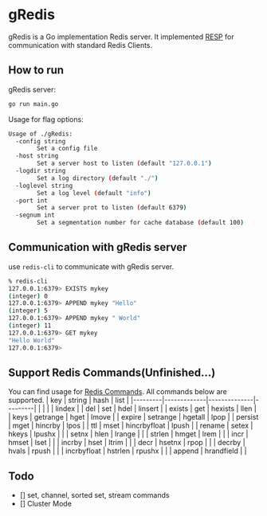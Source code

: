 # gRedis
gRedis is a Go implementation Redis server. It implemented [RESP](https://redis.io/docs/reference/protocol-spec/) for communication with standard Redis Clients.

## How to run
gRedis server:
```bash
go run main.go
```
Usage for flag options:
```bash
Usage of ./gRedis:
  -config string
        Set a config file
  -host string
        Set a server host to listen (default "127.0.0.1")
  -logdir string
        Set a log directory (default "./")
  -loglevel string
        Set a log level (default "info")
  -port int
        Set a server prot to listen (default 6379)
  -segnum int
        Set a segmentation number for cache database (default 100)
```

## Communication with gRedis server
use `redis-cli` to communicate with gRedis server.
```bash
% redis-cli 
127.0.0.1:6379> EXISTS mykey
(integer) 0
127.0.0.1:6379> APPEND mykey "Hello"
(integer) 5
127.0.0.1:6379> APPEND mykey " World"
(integer) 11
127.0.0.1:6379> GET mykey
"Hello World"
127.0.0.1:6379> 
```

## Support Redis Commands(Unfinished...)
You can find usage for [Redis Commands](https://redis.io/commands/). All commands below are supported.
| key     | string      | hash         | list    |
|---------|-------------|--------------|---------|
|         |             |              | lindex  |
| del     | set         | hdel         | linsert |
| exists  | get         | hexists      | llen    |
| keys    | getrange    | hget         | lmove   |
| expire  | setrange    | hgetall      | lpop    |
| persist | mget        | hincrby      | lpos    |
| ttl     | mset        | hincrbyfloat | lpush   |
| rename  | setex       | hkeys        | lpushx  |
|         | setnx       | hlen         | lrange  |
|         | strlen      | hmget        | lrem    |
|         | incr        | hmset        | lset    |
|         | incrby      | hset         | ltrim   |
|         | decr        | hsetnx       | rpop    |
|         | decrby      | hvals        | rpush   |
|         | incrbyfloat | hstrlen      | rpushx  |
|         | append      | hrandfield   |         |

## Todo
+ [] set, channel, sorted set, stream commands
+ [] Cluster Mode